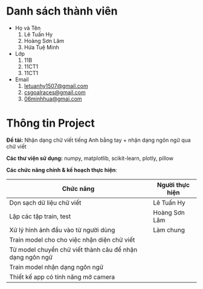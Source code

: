 
# Danh sách thành viên

- Họ và Tên
  1. Lê Tuấn Hy
  2. Hoàng Sơn Lâm 
  3. Hứa Tuệ Minh
- Lớp
  1. 11B
  2. 11CT1
  3. 11CT1
- Email
  1. letuanhy1507@gmail.com
  2. csgoalraces@gmail.com
  3. 06minhhua@gmai.com

# Thông tin Project

**Đề tài:** Nhận dạng chữ viết tiếng Anh bằng tay + nhận dạng ngôn ngữ qua chữ viết

**Các thư viện sử dụng:** numpy, matplotlib, scikit-learn, plotly, pillow

**Các chức năng chính & kế hoạch thực hiện**: 

| Chức năng      | Người thực hiện |
| ----------- | ----------- |
| Dọn sạch dữ liệu chữ viết | Lê Tuấn Hy |
| Lập các tập train, test   | Hoàng Sơn Lâm |
| Xử lý hình ảnh đầu vào từ người dùng | Làm chung |
| Train model cho cho việc nhận diện chữ viết | | Lê Tuấn Hy | 
| Từ model chuyển chữ viết thành câu để nhận dạng ngôn ngữ | | Hứa Tuệ Minh | 
| Train model nhận dạng ngôn ngữ | | Hoàng Sơn Lâm | 
| Thiết kế app có tính năng mở camera | | Hứa Tuệ Minh |
